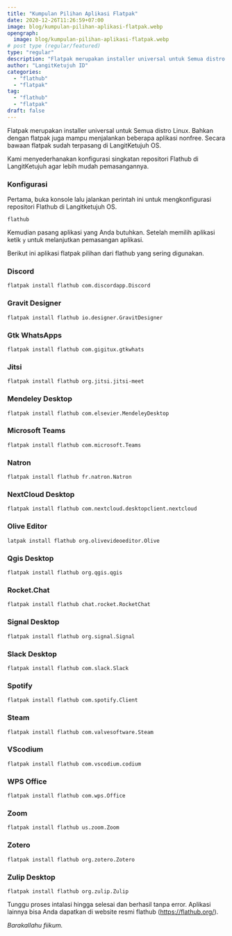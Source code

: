 ```yaml
---
title: "Kumpulan Pilihan Aplikasi Flatpak"
date: 2020-12-26T11:26:59+07:00
image: blog/kumpulan-pilihan-aplikasi-flatpak.webp
opengraph:
  image: blog/kumpulan-pilihan-aplikasi-flatpak.webp
# post type (regular/featured)
type: "regular"
description: "Flatpak merupakan installer universal untuk Semua distro Linux. Secara bawaan Flatpak sudah terpasang di LangitKetujuh OS."
author: "LangitKetujuh ID"
categories:
  - "flathub"
  - "flatpak"
tag:
  - "flathub"
  - "flatpak"
draft: false
---
```


Flatpak merupakan installer universal untuk Semua distro Linux. Bahkan dengan flatpak juga mampu menjalankan beberapa aplikasi nonfree. Secara bawaan flatpak sudah terpasang di LangitKetujuh OS.

Kami menyederhanakan konfigurasi singkatan repositori Flathub di LangitKetujuh agar lebih mudah pemasangannya.

### Konfigurasi

Pertama, buka konsole lalu jalankan perintah ini untuk mengkonfigurasi repositori Flathub di Langitketujuh OS.

```flathub```

Kemudian pasang aplikasi yang Anda butuhkan. Setelah memilih aplikasi ketik `y` untuk melanjutkan pemasangan aplikasi.

Berikut ini aplikasi flatpak pilihan dari flathub yang sering digunakan.

### Discord

```flatpak install flathub com.discordapp.Discord```

### Gravit Designer

```flatpak install flathub io.designer.GravitDesigner```

### Gtk WhatsApps

```flatpak install flathub com.gigitux.gtkwhats```

### Jitsi

```flatpak install flathub org.jitsi.jitsi-meet```

### Mendeley Desktop

```flatpak install flathub com.elsevier.MendeleyDesktop```

### Microsoft Teams

```flatpak install flathub com.microsoft.Teams```

### Natron

```flatpak install flathub fr.natron.Natron```

### NextCloud Desktop

```flatpak install flathub com.nextcloud.desktopclient.nextcloud```

### Olive Editor

```latpak install flathub org.olivevideoeditor.Olive```

### Qgis Desktop

```flatpak install flathub org.qgis.qgis```

### Rocket.Chat

```flatpak install flathub chat.rocket.RocketChat```

### Signal Desktop

```flatpak install flathub org.signal.Signal```

### Slack Desktop

```flatpak install flathub com.slack.Slack```

### Spotify

```flatpak install flathub com.spotify.Client```

### Steam

```flatpak install flathub com.valvesoftware.Steam```

### VScodium

```flatpak install flathub com.vscodium.codium```

### WPS Office

```flatpak install flathub com.wps.Office```

### Zoom

```flatpak install flathub us.zoom.Zoom```

### Zotero

```flatpak install flathub org.zotero.Zotero```

### Zulip Desktop

```flatpak install flathub org.zulip.Zulip```

Tunggu proses intalasi hingga selesai dan berhasil tanpa error. Aplikasi lainnya bisa Anda dapatkan di website resmi flathub (https://flathub.org/).

_Barakallahu fiikum._
